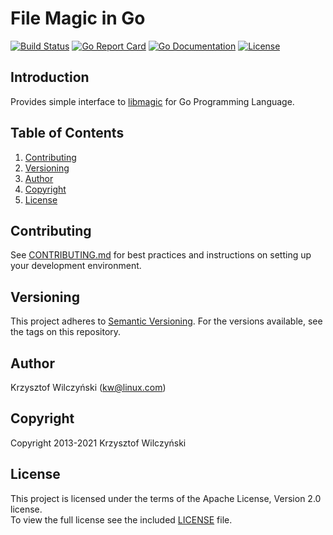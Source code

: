 # File Magic in Go

[![Build Status](https://travis-ci.org/kwilczynski/go-magic.svg)](https://travis-ci.org/kwilczynski/go-magic)
[![Go Report Card](https://goreportcard.com/badge/kwilczynski/go-magic)](https://goreportcard.com/report/kwilczynski/go-magic)
[![Go Documentation](https://godoc.org/github.com/kwilczynski/go-magic?status.png)](https://godoc.org/github.com/kwilczynski/go-magic)
[![License](https://img.shields.io/badge/License-Apache%202.0-blue.svg)](https://opensource.org/licenses/Apache-2.0)

## Introduction

Provides simple interface to [libmagic][1] for Go Programming Language.

## Table of Contents

1. [Contributing](#contributing)
2. [Versioning](#versioning)
3. [Author](#author)
4. [Copyright](#copyright)
5. [License](#license)

## Contributing

See [CONTRIBUTING.md](CONTRIBUTING.md) for best practices and instructions on
setting up your development environment.

## Versioning

This project adheres to [Semantic Versioning](http://semver.org/spec/v2.0.0.html).
For the versions available, see the tags on this repository.

## Author

Krzysztof Wilczyński (<kw@linux.com>)

## Copyright

Copyright 2013-2021 Krzysztof Wilczyński

## License

This project is licensed under the terms of the Apache License, Version 2.0 license.   
To view the full license see the included [LICENSE](LICENSE) file.

[1]: https://en.wikipedia.org/wiki/File_(command)
